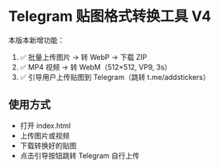 
# Telegram 贴图格式转换工具 V4

本版本新增功能：

1. ✅ 批量上传图片 → 转 WebP → 下载 ZIP
2. ✅ MP4 视频 → 转 WebM（512×512, VP9, 3s）
3. ✅ 引导用户上传贴图到 Telegram（跳转 t.me/addstickers）

## 使用方式

- 打开 index.html
- 上传图片或视频
- 下载转换好的贴图
- 点击引导按钮跳转 Telegram 自行上传
